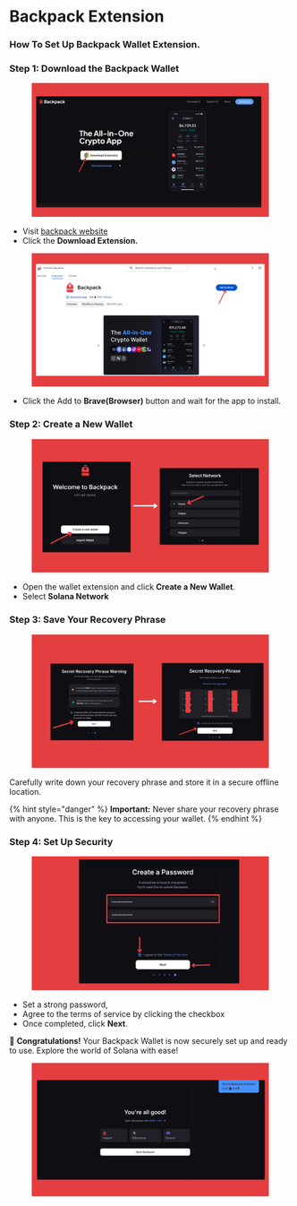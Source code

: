 # Backpack Extension

### How To Set Up Backpack Wallet  Extension. <a href="#how-to-set-up-phantom-wallet" id="how-to-set-up-phantom-wallet"></a>

### Step 1: Download the Backpack Wallet

<figure><img src="../../.gitbook/assets/backpack.png" alt=""><figcaption></figcaption></figure>

* Visit [backpack website](https://backpack.app/)
* Click the **Download Extension.**

<figure><img src="../../.gitbook/assets/download backpack.png" alt=""><figcaption></figcaption></figure>

* Click the Add to **Brave(Browser)** button and wait for the app to install.

### Step 2: Create a New Wallet

<figure><img src="../../.gitbook/assets/createwallet.png" alt=""><figcaption></figcaption></figure>

* Open the wallet extension and click **Create a New Wallet**.
* Select **Solana Network**

### Step 3: Save Your Recovery Phrase

<figure><img src="../../.gitbook/assets/store recoveryphrase.png" alt=""><figcaption></figcaption></figure>

Carefully write down your recovery phrase and store it in a secure offline location.

{% hint style="danger" %}
**Important:** Never share your recovery phrase with anyone. This is the key to accessing your wallet.
{% endhint %}

### Step 4: Set Up Security

<figure><img src="../../.gitbook/assets/backpack password.png" alt=""><figcaption></figcaption></figure>

* Set a strong password,&#x20;
* Agree to the terms of service by clicking the checkbox
* Once completed, click **Next**.

🎉 **Congratulations!** Your Backpack Wallet is now securely set up and ready to use. Explore the world of Solana with ease!

<figure><img src="../../.gitbook/assets/backpack homepage.png" alt=""><figcaption></figcaption></figure>


